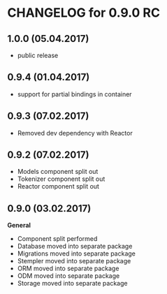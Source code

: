 CHANGELOG for 0.9.0 RC
======================

1.0.0 (05.04.2017)
-----
- public release

0.9.4 (01.04.2017)
-----
- support for partial bindings in container

0.9.3 (07.02.2017)
-----
* Removed dev dependency with Reactor

0.9.2 (07.02.2017)
-----
* Models component split out
* Tokenizer component split out
* Reactor component split out

0.9.0 (03.02.2017)
-----
**General**
  * Component split performed
  * Database moved into separate package
  * Migrations moved into separate package
  * Stempler moved into separate package
  * ORM moved into separate package
  * ODM moved into separate package
  * Storage moved into separate package
